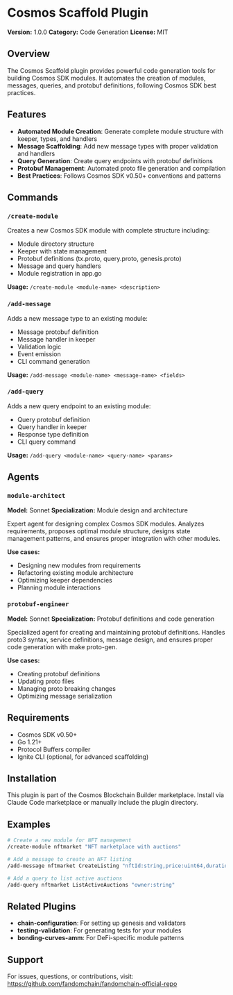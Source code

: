# Cosmos Scaffold Plugin

**Version:** 1.0.0
**Category:** Code Generation
**License:** MIT

## Overview

The Cosmos Scaffold plugin provides powerful code generation tools for building Cosmos SDK modules. It automates the creation of modules, messages, queries, and protobuf definitions, following Cosmos SDK best practices.

## Features

- **Automated Module Creation**: Generate complete module structure with keeper, types, and handlers
- **Message Scaffolding**: Add new message types with proper validation and handlers
- **Query Generation**: Create query endpoints with protobuf definitions
- **Protobuf Management**: Automated proto file generation and compilation
- **Best Practices**: Follows Cosmos SDK v0.50+ conventions and patterns

## Commands

### `/create-module`
Creates a new Cosmos SDK module with complete structure including:
- Module directory structure
- Keeper with state management
- Protobuf definitions (tx.proto, query.proto, genesis.proto)
- Message and query handlers
- Module registration in app.go

**Usage:** `/create-module <module-name> <description>`

### `/add-message`
Adds a new message type to an existing module:
- Message protobuf definition
- Message handler in keeper
- Validation logic
- Event emission
- CLI command generation

**Usage:** `/add-message <module-name> <message-name> <fields>`

### `/add-query`
Adds a new query endpoint to an existing module:
- Query protobuf definition
- Query handler in keeper
- Response type definition
- CLI query command

**Usage:** `/add-query <module-name> <query-name> <params>`

## Agents

### `module-architect`
**Model:** Sonnet
**Specialization:** Module design and architecture

Expert agent for designing complex Cosmos SDK modules. Analyzes requirements, proposes optimal module structure, designs state management patterns, and ensures proper integration with other modules.

**Use cases:**
- Designing new modules from requirements
- Refactoring existing module architecture
- Optimizing keeper dependencies
- Planning module interactions

### `protobuf-engineer`
**Model:** Sonnet
**Specialization:** Protobuf definitions and code generation

Specialized agent for creating and maintaining protobuf definitions. Handles proto3 syntax, service definitions, message design, and ensures proper code generation with make proto-gen.

**Use cases:**
- Creating protobuf definitions
- Updating proto files
- Managing proto breaking changes
- Optimizing message serialization

## Requirements

- Cosmos SDK v0.50+
- Go 1.21+
- Protocol Buffers compiler
- Ignite CLI (optional, for advanced scaffolding)

## Installation

This plugin is part of the Cosmos Blockchain Builder marketplace. Install via Claude Code marketplace or manually include the plugin directory.

## Examples

```bash
# Create a new module for NFT management
/create-module nftmarket "NFT marketplace with auctions"

# Add a message to create an NFT listing
/add-message nftmarket CreateListing "nftId:string,price:uint64,duration:int64"

# Add a query to list active auctions
/add-query nftmarket ListActiveAuctions "owner:string"
```

## Related Plugins

- **chain-configuration**: For setting up genesis and validators
- **testing-validation**: For generating tests for your modules
- **bonding-curves-amm**: For DeFi-specific module patterns

## Support

For issues, questions, or contributions, visit: https://github.com/fandomchain/fandomchain-official-repo
